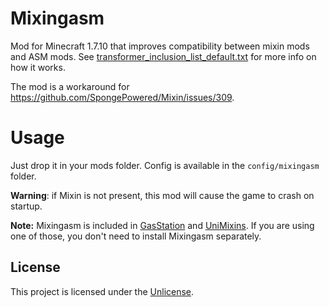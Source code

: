 # Mixingasm
Mod for Minecraft 1.7.10 that improves compatibility between mixin mods and ASM mods.
See [transformer_inclusion_list_default.txt](src/main/resources/assets/mixingasm/default_config/mixingasm/transformer_inclusion_list_default.txt) for more info on how it works.

The mod is a workaround for https://github.com/SpongePowered/Mixin/issues/309.

# Usage
Just drop it in your mods folder. Config is available in the `config/mixingasm` folder.

**Warning**: if Mixin is not present, this mod will cause the game to crash on startup.

**Note:** Mixingasm is included in [GasStation](https://github.com/FalsePattern/GasStation) and [UniMixins](https://github.com/LegacyModdingMC/UniMixins). If you are using one of those, you don't need to install Mixingasm separately.

## License
This project is licensed under the [Unlicense](UNLICENSE).
